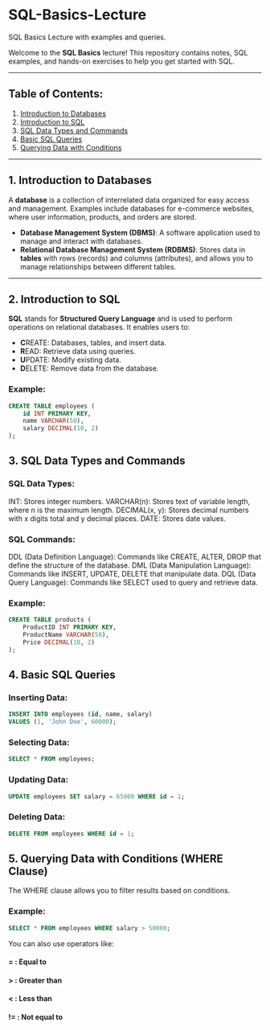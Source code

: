 # SQL-Basics-Lecture
SQL Basics Lecture with examples and queries.

Welcome to the **SQL Basics** lecture! This repository contains notes, SQL examples, and hands-on exercises to help you get started with SQL.

---

## Table of Contents:
1. [Introduction to Databases](#1-introduction-to-databases)
2. [Introduction to SQL](#2-introduction-to-sql)
3. [SQL Data Types and Commands](#3-sql-data-types-and-commands)
4. [Basic SQL Queries](#4-basic-sql-queries)
5. [Querying Data with Conditions](#5-querying-data-with-conditions)


---

## 1. Introduction to Databases

A **database** is a collection of interrelated data organized for easy access and management. Examples include databases for e-commerce websites, where user information, products, and orders are stored.

- **Database Management System (DBMS)**: A software application used to manage and interact with databases.
- **Relational Database Management System (RDBMS)**: Stores data in **tables** with rows (records) and columns (attributes), and allows you to manage relationships between different tables.

---

## 2. Introduction to SQL

**SQL** stands for **Structured Query Language** and is used to perform operations on relational databases. It enables users to:
- **C**REATE: Databases, tables, and insert data.
- **R**EAD: Retrieve data using queries.
- **U**PDATE: Modify existing data.
- **D**ELETE: Remove data from the database.

### Example:
```sql
CREATE TABLE employees (
    id INT PRIMARY KEY,
    name VARCHAR(50),
    salary DECIMAL(10, 2)
);
```
## 3. SQL Data Types and Commands
### SQL Data Types:
INT: Stores integer numbers.
VARCHAR(n): Stores text of variable length, where n is the maximum length.
DECIMAL(x, y): Stores decimal numbers with x digits total and y decimal places.
DATE: Stores date values.
### SQL Commands:
DDL (Data Definition Language): Commands like CREATE, ALTER, DROP that define the structure of the database.
DML (Data Manipulation Language): Commands like INSERT, UPDATE, DELETE that manipulate data.
DQL (Data Query Language): Commands like SELECT used to query and retrieve data.
### Example:
```sql
CREATE TABLE products (
    ProductID INT PRIMARY KEY,
    ProductName VARCHAR(50),
    Price DECIMAL(10, 2)
);

```
## 4. Basic SQL Queries
### Inserting Data:
```sql
INSERT INTO employees (id, name, salary)
VALUES (1, 'John Doe', 60000);

```
### Selecting Data:
```sql
SELECT * FROM employees;

```
### Updating Data:
```sql
UPDATE employees SET salary = 65000 WHERE id = 1;

```
### Deleting Data:
```sql
DELETE FROM employees WHERE id = 1;

```

## 5. Querying Data with Conditions (WHERE Clause)
The WHERE clause allows you to filter results based on conditions. 
### Example:

```sql
SELECT * FROM employees WHERE salary > 50000;
```
You can also use operators like:

#### = : Equal to
#### > : Greater than
#### < : Less than
#### != : Not equal to
